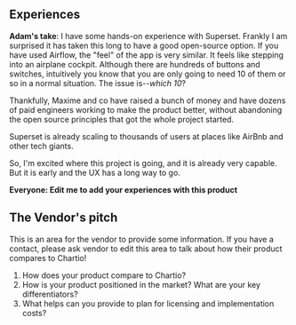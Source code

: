 ## Experiences

**Adam's take**: I have some hands-on experience with Superset. Frankly I am surprised it has taken this long to have a good open-source option. If you have used Airflow, the "feel" of the app is very similar. It feels like stepping into an airplane cockpit. Although there are hundreds of buttons and switches, intuitively you know that you are only going to need 10 of them or so in a normal situation. The issue is--_which 10_?

Thankfully, Maxime and co have raised a bunch of money and have dozens of paid engineers working to make the product better, without abandoning the open source principles that got the whole project started.

Superset is already scaling to thousands of users at places like AirBnb and other tech giants.

So, I'm excited where this project is going, and it is already very capable. But it is early and the UX has a long way to go.

**Everyone: Edit me to add your experiences with this product**

## The Vendor's pitch

This is an area for the vendor to provide some information. If you have a contact, please ask vendor to edit this area to talk about how their product compares to Chartio!

1. How does your product compare to Chartio?
2. How is your product positioned in the market? What are your key differentiators?
3. What helps can you provide to plan for licensing and implementation costs?
